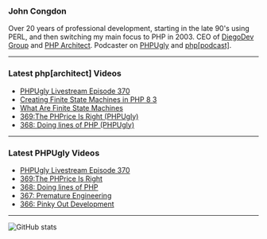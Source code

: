 ### John Congdon

Over 20 years of professional development, starting in the late 90's using PERL, and then switching my main focus to PHP in 2003.
CEO of [DiegoDev Group][ws_diegodev] and [PHP Architect][ws_phparch].
Podcaster on [PHPUgly][ws_phpugly] and [php[podcast]][ws_phparch].

---

### Latest php[architect] Videos
<!-- PHPARCHITECT:START -->
- [PHPUgly Livestream Episode 370](https://www.youtube.com/watch?v=bdjC2T6VBmY)
- [Creating Finite State Machines in PHP 8 3](https://www.youtube.com/watch?v=yH5_1rD1GaU)
- [What Are Finite State Machines](https://www.youtube.com/watch?v=1kbgP5-3Zag)
- [369:The PHPrice Is Right &lpar;PHPUgly&rpar;](https://www.youtube.com/watch?v=RP9DIS4dHQc)
- [368: Doing lines of PHP &lpar;PHPUgly&rpar;](https://www.youtube.com/watch?v=rKmAaLtQyxQ)
<!-- PHPARCHITECT:END -->

---

### Latest PHPUgly Videos
<!-- PHPUGLY:START -->
- [PHPUgly Livestream Episode 370](https://www.youtube.com/watch?v=mPqXNmc4ELw)
- [369:The PHPrice Is Right](https://www.youtube.com/watch?v=occ0u5KrfvA)
- [368: Doing lines of PHP](https://www.youtube.com/watch?v=p0NJ1yfR19k)
- [367: Premature Engineering](https://www.youtube.com/watch?v=bYGKns_xwT0)
- [366: Pinky Out Development](https://www.youtube.com/watch?v=1p9Cf96rgS4)
<!-- PHPUGLY:END -->

---

![GitHub stats](https://github-readme-stats.vercel.app/api?username=johncongdon&show_icons=true&hide_border=true&hide=stars&count_private=true)  


[ws_diegodev]: https://www.diegodev.com
[ws_phparch]: https://www.phparch.com
[ws_phpugly]: https://www.phpugly.com
